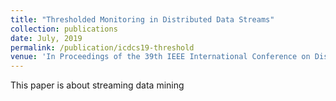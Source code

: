 ```yaml
---
title: "Thresholded Monitoring in Distributed Data Streams"
collection: publications
date: July, 2019
permalink: /publication/icdcs19-threshold
venue: 'In Proceedings of the 39th IEEE International Conference on Distributed Computing (ICDCS), Dallas, Texas, USA, July 7-10, 2019'
---
```

This paper is about streaming data mining
